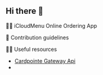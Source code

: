 ## Hi there 👋

🙋‍♀️ iCloudMenu Online Ordering App

🌈 Contribution guidelines

👩‍💻 Useful resources
- [Cardpointe Gateway Api](https://developer.fiserv.com/product/CardPointe/docs/?path=docs/APIs/CardPointeGatewayAPI.md&branch=main)
- 


<!--

**Here are some ideas to get you started:**

🙋‍♀️ A short introduction - what is your organization all about?
🌈 Contribution guidelines - how can the community get involved?
👩‍💻 Useful resources - where can the community find your docs? Is there anything else the community should know?
🍿 Fun facts - what does your team eat for breakfast?
🧙 Remember, you can do mighty things with the power of [Markdown](https://docs.github.com/github/writing-on-github/getting-started-with-writing-and-formatting-on-github/basic-writing-and-formatting-syntax)
-->
